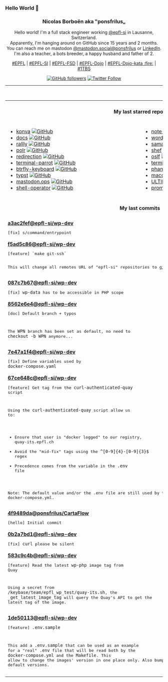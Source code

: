 ### Hello World 👋

<p align="center">
  <!-- use https://avatars.githubusercontent.com/u/176002?v=4 for your default github picture 
  <img src="https://raw.githubusercontent.com/ponsfrilus/ponsfrilus/master/img/ponsfrilus.png" title="Nicolas Borboën aka ‟ponsfrilus„" alt="Nicolas Borboën aka ‟ponsfrilus„" /> -->
  <h3 align="center">
    Nicolas Borboën aka ‟ponsfrilus„
  </h3>
  <p align="center">
    Hello world! I'm a full stack engineer working <a href="https://github.com/epfl-si">@epfl-si</a> in Lausanne, Switzerland.
    <br />Apparently, I'm hanging around on GitHub since 15 years and 2 months.
    <br />You can reach me on mastodon <a href="https://mastodon.social/@ponsfrilus" rel="me">@mastodon.social@ponsfrilus</a> or <a href="http://linkedin.com/in/nicolasborboen">LinkedIn</a>.
    <br />I'm also a teacher, a bots breeder, a happy husband and father of 2.
  </p>
  <p align="center">
    <a href="https://www.epfl.ch">#EPFL</a> | 
    <a href="https://github.com/epfl-si/">#EPFL-SI</a> | 
    <a href="https://github.com/epfl-fsd">#EPFL-FSD</a> | 
    <a href="https://github.com/topics/epfl-dojo">#EPFL-Dojo</a> | 
    <a href="https://github.com/topics/epfl-dojo-kata">#EPFL-Dojo-kata :fire:</a> | 
    <a href="https://en.wikipedia.org/wiki/Indentation_style#Variant:_1TBS_(OTBS)">#1TBS</a>
  </p>
  <p align="center">
    <a href="https://github.com/ponsfrilus"><img alt="GitHub followers" src="https://img.shields.io/github/followers/ponsfrilus?label=Follow%20me%20on%20github&style=social"></a>
    <a href="https://twitter.com/ponsfrilus"><img alt="Twitter Follow" src="https://img.shields.io/twitter/follow/ponsfrilus?label=follow%20me%20on%20twitter&style=social"></a>
  </p>
  </p><hr><table align="center">
<tr>
<td colspan="2" align="center"><h4>My last starred repos</h4></td>
</tr>
<tr>
<td valign="top">
<ul>
<li>
<a href="https://github.com/konvajs/konva" title="Konva.js is an HTML5 Canvas JavaScript framework that extends the 2d context by enabling canvas interactivity for desktop and mobile applications." target="_blank">konva</a>&nbsp;<a href="https://github.com/konvajs/konva" title="Konva.js is an HTML5 Canvas JavaScript framework that extends the 2d context by enabling canvas interactivity for desktop and mobile applications." target="_blank"><img src="https://img.shields.io/github/stars/konvajs/konva?style=social" alt="GitHub"></a>
</li>
<li>
<a href="https://github.com/suitenumerique/docs" title="A collaborative note taking, wiki and documentation platform that scales. Built with Django and React. Opensource alternative to Notion or Outline." target="_blank">docs</a>&nbsp;<a href="https://github.com/suitenumerique/docs" title="A collaborative note taking, wiki and documentation platform that scales. Built with Django and React. Opensource alternative to Notion or Outline." target="_blank"><img src="https://img.shields.io/github/stars/suitenumerique/docs?style=social" alt="GitHub"></a>
</li>
<li>
<a href="https://github.com/lukevella/rallly" title="Rallly is an open-source scheduling and collaboration tool designed to make organizing events and meetings easier." target="_blank">rallly</a>&nbsp;<a href="https://github.com/lukevella/rallly" title="Rallly is an open-source scheduling and collaboration tool designed to make organizing events and meetings easier." target="_blank"><img src="https://img.shields.io/github/stars/lukevella/rallly?style=social" alt="GitHub"></a>
</li>
<li>
<a href="https://github.com/cydrobolt/polr" title=":aerial_tramway: A modern, powerful, and robust URL shortener" target="_blank">polr</a>&nbsp;<a href="https://github.com/cydrobolt/polr" title=":aerial_tramway: A modern, powerful, and robust URL shortener" target="_blank"><img src="https://img.shields.io/github/stars/cydrobolt/polr?style=social" alt="GitHub"></a>
</li>
<li>
<a href="https://github.com/johngodley/redirection" title="Manage all your WordPress 301 redirects and monitor 404 errors" target="_blank">redirection</a>&nbsp;<a href="https://github.com/johngodley/redirection" title="Manage all your WordPress 301 redirects and monitor 404 errors" target="_blank"><img src="https://img.shields.io/github/stars/johngodley/redirection?style=social" alt="GitHub"></a>
</li>
<li>
<a href="https://github.com/jmhobbs/terminal-parrot" title="null" target="_blank">terminal-parrot</a>&nbsp;<a href="https://github.com/jmhobbs/terminal-parrot" title="null" target="_blank"><img src="https://img.shields.io/github/stars/jmhobbs/terminal-parrot?style=social" alt="GitHub"></a>
</li>
<li>
<a href="https://github.com/SolidHal/btrfly-keyboard" title="small dactyl with the halves squished together" target="_blank">btrfly-keyboard</a>&nbsp;<a href="https://github.com/SolidHal/btrfly-keyboard" title="small dactyl with the halves squished together" target="_blank"><img src="https://img.shields.io/github/stars/SolidHal/btrfly-keyboard?style=social" alt="GitHub"></a>
</li>
<li>
<a href="https://github.com/typst/typst" title="A new markup-based typesetting system that is powerful and easy to learn." target="_blank">typst</a>&nbsp;<a href="https://github.com/typst/typst" title="A new markup-based typesetting system that is powerful and easy to learn." target="_blank"><img src="https://img.shields.io/github/stars/typst/typst?style=social" alt="GitHub"></a>
</li>
<li>
<a href="https://github.com/epfl-si/mastodon.ops" title="Mastodon server of EPFL" target="_blank">mastodon.ops</a>&nbsp;<a href="https://github.com/epfl-si/mastodon.ops" title="Mastodon server of EPFL" target="_blank"><img src="https://img.shields.io/github/stars/epfl-si/mastodon.ops?style=social" alt="GitHub"></a>
</li>
<li>
<a href="https://github.com/flant/shell-operator" title="Shell-operator is a tool for running event-driven scripts in a Kubernetes cluster" target="_blank">shell-operator</a>&nbsp;<a href="https://github.com/flant/shell-operator" title="Shell-operator is a tool for running event-driven scripts in a Kubernetes cluster" target="_blank"><img src="https://img.shields.io/github/stars/flant/shell-operator?style=social" alt="GitHub"></a>
</li>
</ul>
<img width="450" height="1" /></td>
<td valign="top">
<ul>
<li>
<a href="https://github.com/enchant97/note-mark" title="Note Mark is a lighting fast and minimal; web-based Markdown notes app." target="_blank">note-mark</a>&nbsp;<a href="https://github.com/enchant97/note-mark" title="Note Mark is a lighting fast and minimal; web-based Markdown notes app." target="_blank"><img src="https://img.shields.io/github/stars/enchant97/note-mark?style=social" alt="GitHub"></a>
</li>
<li>
<a href="https://github.com/Automattic/wordpress-activitypub" title="ActivityPub for WordPress" target="_blank">wordpress-activitypub</a>&nbsp;<a href="https://github.com/Automattic/wordpress-activitypub" title="ActivityPub for WordPress" target="_blank"><img src="https://img.shields.io/github/stars/Automattic/wordpress-activitypub?style=social" alt="GitHub"></a>
</li>
<li>
<a href="https://github.com/anandbaburajan/samay" title="Find a time which works for everyone" target="_blank">samay</a>&nbsp;<a href="https://github.com/anandbaburajan/samay" title="Find a time which works for everyone" target="_blank"><img src="https://img.shields.io/github/stars/anandbaburajan/samay?style=social" alt="GitHub"></a>
</li>
<li>
<a href="https://github.com/eduardoagarcia/shef" title="Shef is a powerful CLI tool for cooking up shell recipes." target="_blank">shef</a>&nbsp;<a href="https://github.com/eduardoagarcia/shef" title="Shef is a powerful CLI tool for cooking up shell recipes." target="_blank"><img src="https://img.shields.io/github/stars/eduardoagarcia/shef?style=social" alt="GitHub"></a>
</li>
<li>
<a href="https://github.com/epfl-fsd/oslf" title="null" target="_blank">oslf</a>&nbsp;<a href="https://github.com/epfl-fsd/oslf" title="null" target="_blank"><img src="https://img.shields.io/github/stars/epfl-fsd/oslf?style=social" alt="GitHub"></a>
</li>
<li>
<a href="https://github.com/kz6fittycent/terminal-parrot" title="null" target="_blank">terminal-parrot</a>&nbsp;<a href="https://github.com/kz6fittycent/terminal-parrot" title="null" target="_blank"><img src="https://img.shields.io/github/stars/kz6fittycent/terminal-parrot?style=social" alt="GitHub"></a>
</li>
<li>
<a href="https://github.com/cheeaun/phanpy" title="A minimalistic opinionated Mastodon web client" target="_blank">phanpy</a>&nbsp;<a href="https://github.com/cheeaun/phanpy" title="A minimalistic opinionated Mastodon web client" target="_blank"><img src="https://img.shields.io/github/stars/cheeaun/phanpy?style=social" alt="GitHub"></a>
</li>
<li>
<a href="https://github.com/dockur/macos" title="macOS inside a Docker container." target="_blank">macos</a>&nbsp;<a href="https://github.com/dockur/macos" title="macOS inside a Docker container." target="_blank"><img src="https://img.shields.io/github/stars/dockur/macos?style=social" alt="GitHub"></a>
</li>
<li>
<a href="https://github.com/deepakkumar55/ULTIMATE-JAVASCRIPT-PROJECT" title="A comprehensive list of 500 JavaScript project ideas for developers of all skill levels. Open-source and community-driven." target="_blank">ULTIMATE-JAVASCRIPT-PROJECT</a>&nbsp;<a href="https://github.com/deepakkumar55/ULTIMATE-JAVASCRIPT-PROJECT" title="A comprehensive list of 500 JavaScript project ideas for developers of all skill levels. Open-source and community-driven." target="_blank"><img src="https://img.shields.io/github/stars/deepakkumar55/ULTIMATE-JAVASCRIPT-PROJECT?style=social" alt="GitHub"></a>
</li>
<li>
<a href="https://github.com/systemli/prometheus-mastodon-exporter" title="Prometheus Exporter for Mastodon" target="_blank">prometheus-mastodon-exporter</a>&nbsp;<a href="https://github.com/systemli/prometheus-mastodon-exporter" title="Prometheus Exporter for Mastodon" target="_blank"><img src="https://img.shields.io/github/stars/systemli/prometheus-mastodon-exporter?style=social" alt="GitHub"></a>
</li>
</ul>
<img width="450" height="1" /></td>
</tr>
<tr>
<td colspan="2" align="center"><h4>My last commits</h4></td>
</tr>
<tr>
        <td colspan="2">
          <div><strong><a href="https://api.github.com/repos/epfl-si/wp-dev/commits/a3ac2fefcf9c20aaf0c9865593d093ebfc030077" title="2025-03-26T14:41:14.000+01:00" target="_blank">a3ac2fef</a><a href="https://github.com/epfl-si">@epfl-si</a><a href="https://github.com/epfl-si/wp-dev" title="Development environment for the EPFL VPSI WordPress service">/wp-dev</a></strong></div>
          <pre>[fix] s/command/entrypoint</pre>
        </td>
        </tr><tr>
        <td colspan="2">
          <div><strong><a href="https://api.github.com/repos/epfl-si/wp-dev/commits/f5ad5c86e4e13d1d27b4cc3229b244f3180f9e88" title="2025-03-25T16:05:23.000+01:00" target="_blank">f5ad5c86</a><a href="https://github.com/epfl-si">@epfl-si</a><a href="https://github.com/epfl-si/wp-dev" title="Development environment for the EPFL VPSI WordPress service">/wp-dev</a></strong></div>
          <pre>[feature] `make git-ssh`

This will change all remotes URL of "epfl-si" repositories to
git@github.com: instead of https://github.com/</pre>
        </td>
        </tr><tr>
        <td colspan="2">
          <div><strong><a href="https://api.github.com/repos/epfl-si/wp-dev/commits/087c7b67c71cc1825c90575dea9b64f442253d36" title="2025-03-25T14:28:48.000+01:00" target="_blank">087c7b67</a><a href="https://github.com/epfl-si">@epfl-si</a><a href="https://github.com/epfl-si/wp-dev" title="Development environment for the EPFL VPSI WordPress service">/wp-dev</a></strong></div>
          <pre>[fix] `wp-data` has to be accessible in PHP scope</pre>
        </td>
        </tr><tr>
        <td colspan="2">
          <div><strong><a href="https://api.github.com/repos/epfl-si/wp-dev/commits/8562e6e46076789e14679890b7de86dc2975dafe" title="2025-03-21T11:18:34.000+01:00" target="_blank">8562e6e4</a><a href="https://github.com/epfl-si">@epfl-si</a><a href="https://github.com/epfl-si/wp-dev" title="Development environment for the EPFL VPSI WordPress service">/wp-dev</a></strong></div>
          <pre>[doc] Default branch + typos

The `WPN` branch has been set as default, no need to `checkout -b WPN`
anymore...</pre>
        </td>
        </tr><tr>
        <td colspan="2">
          <div><strong><a href="https://api.github.com/repos/epfl-si/wp-dev/commits/7e47a1f4065501aa17418f0cb122b8fdaabdf44b" title="2025-03-21T11:06:28.000+01:00" target="_blank">7e47a1f4</a><a href="https://github.com/epfl-si">@epfl-si</a><a href="https://github.com/epfl-si/wp-dev" title="Development environment for the EPFL VPSI WordPress service">/wp-dev</a></strong></div>
          <pre>[fix] Define variables used by `docker-compose.yaml`</pre>
        </td>
        </tr><tr>
        <td colspan="2">
          <div><strong><a href="https://api.github.com/repos/epfl-si/wp-dev/commits/67ce648c4f2f416cbd2fc54019a099c5b851457f" title="2025-03-21T10:47:07.000+01:00" target="_blank">67ce648c</a><a href="https://github.com/epfl-si">@epfl-si</a><a href="https://github.com/epfl-si/wp-dev" title="Development environment for the EPFL VPSI WordPress service">/wp-dev</a></strong></div>
          <pre>[feature] Get tag from the `curl-authenticated-quay` script

Using the `curl-authenticated-quay` script allow us to:
- Ensure that user is "docker logged" to our registry, quay-its.epfl.ch
- Avoid the "mid-fix" tags using the `^[0-9]{4}-[0-9]{3}$` regex
- Precedence comes from the variable in the `.env` file

Note: The default value and/or the .env file are still used by the 
      docker-compose.yml.</pre>
        </td>
        </tr><tr>
        <td colspan="2">
          <div><strong><a href="https://api.github.com/repos/ponsfrilus/CartaFlow/commits/4f9489dac74d8d5f68b062eca80f0faab6f5285a" title="2025-03-21T09:20:51.000+01:00" target="_blank">4f9489da</a><a href="https://github.com/ponsfrilus">@ponsfrilus</a><a href="https://github.com/ponsfrilus/CartaFlow" title="A card sorting web app">/CartaFlow</a></strong></div>
          <pre>[hello] Initial commit</pre>
        </td>
        </tr><tr>
        <td colspan="2">
          <div><strong><a href="https://api.github.com/repos/epfl-si/wp-dev/commits/0b2a7bd10795abe22507883a50fe21590ea609a5" title="2025-03-20T14:16:54.000+01:00" target="_blank">0b2a7bd1</a><a href="https://github.com/epfl-si">@epfl-si</a><a href="https://github.com/epfl-si/wp-dev" title="Development environment for the EPFL VPSI WordPress service">/wp-dev</a></strong></div>
          <pre>[fix] `curl` please be silent</pre>
        </td>
        </tr><tr>
        <td colspan="2">
          <div><strong><a href="https://api.github.com/repos/epfl-si/wp-dev/commits/583c9c4bc700e8a1ebae6694c089935ed451e3df" title="2025-03-19T18:13:08.000+01:00" target="_blank">583c9c4b</a><a href="https://github.com/epfl-si">@epfl-si</a><a href="https://github.com/epfl-si/wp-dev" title="Development environment for the EPFL VPSI WordPress service">/wp-dev</a></strong></div>
          <pre>[feature] Read the latest `wp-php` image tag from Quay

Using a secret from `/keybase/team/epfl_wp_test/quay-its.sh`, the
`_get_latest_image_tag` will query the Quay's API to get the latest
tag of the image.</pre>
        </td>
        </tr><tr>
        <td colspan="2">
          <div><strong><a href="https://api.github.com/repos/epfl-si/wp-dev/commits/1de50113b88dec3b19ce89d1f18e6f1a8a018ab4" title="2025-03-18T17:08:29.000+01:00" target="_blank">1de50113</a><a href="https://github.com/epfl-si">@epfl-si</a><a href="https://github.com/epfl-si/wp-dev" title="Development environment for the EPFL VPSI WordPress service">/wp-dev</a></strong></div>
          <pre>[feature] `.env.sample`

This add a `.env.sample` that can be used as an example for a "real"
`.env` file that will be read both by the `docker-compose.yml` and the
`Makefile`. This allow to change the images' version in one place only.
Also bump all default versions.</pre>
        </td>
        </tr><tfoot>
<tr>
<td colspan="2" align="right">
<img width="900" height="1" />
<small>⏰ Updated on Wed, 26 Mar 2025 13:47:44 GMT</small>
</td>
</tr>
</tfoot>
<br />
</table>
